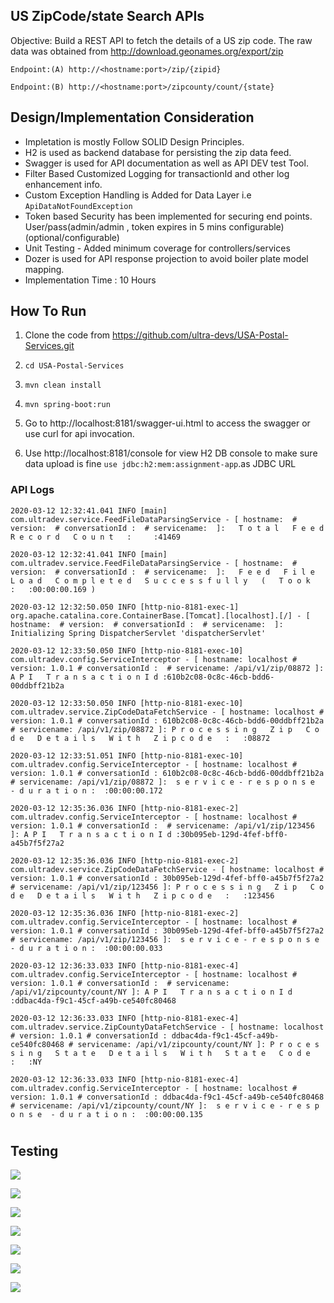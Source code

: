 ## US ZipCode/state Search APIs 

Objective:  Build a REST API to fetch the details of a US zip code. The raw data was obtained from http://download.geonames.org/export/zip

`Endpoint:(A) http://<hostname:port>/zip/{zipid}`

`Endpoint:(B) http://<hostname:port>/zipcounty/count/{state}`

## Design/Implementation Consideration

- Impletation is mostly Follow SOLID Design Principles.
-  H2 is used as backend database for persisting the zip data feed.
- Swagger is used for API documentation as well as  API DEV test Tool.
- Filter Based Customized Logging for transactionId and other log enhancement info.
- Custom Exception Handling is Added for Data Layer i.e `ApiDataNotFoundException` 
- Token based Security has been implemented  for  securing end points. User/pass(admin/admin , token expires in 5 mins configurable) (optional/configurable)
- Unit Testing - Added minimum coverage for controllers/services
- Dozer is used for API response projection to avoid boiler plate model mapping.
- Implementation Time : 10 Hours 





## How To Run

1. Clone the code from https://github.com/ultra-devs/USA-Postal-Services.git

2. `cd USA-Postal-Services`

3. `mvn clean install`

4.  `mvn spring-boot:run`

5. Go to http://localhost:8181/swagger-ui.html to access the swagger  or use curl for api invocation.

6. Use http://localhost:8181/console for view H2 DB console to make sure data upload is fine `use jdbc:h2:mem:assignment-app`.as JDBC URL




### API Logs



```
2020-03-12 12:32:41.041 INFO [main] com.ultradev.service.FeedFileDataParsingService - [ hostname:  # version:  # conversationId :  # servicename:  ]:   T o t a l   F e e d   R e c o r d   C o u n t   :     :41469

2020-03-12 12:32:41.041 INFO [main] com.ultradev.service.FeedFileDataParsingService - [ hostname:  # version:  # conversationId :  # servicename:  ]:   F e e d   F i l e   L o a d   C o m p l e t e d   S u c c e s s f u l l y   (   T o o k   :   :00:00:00.169 )

2020-03-12 12:32:50.050 INFO [http-nio-8181-exec-1] org.apache.catalina.core.ContainerBase.[Tomcat].[localhost].[/] - [ hostname:  # version:  # conversationId :  # servicename:  ]: Initializing Spring DispatcherServlet 'dispatcherServlet'

2020-03-12 12:33:50.050 INFO [http-nio-8181-exec-10] com.ultradev.config.ServiceInterceptor - [ hostname: localhost # version: 1.0.1 # conversationId :  # servicename: /api/v1/zip/08872 ]: A P I   T r a n s a c t i o n I d :610b2c08-0c8c-46cb-bdd6-00ddbff21b2a

2020-03-12 12:33:50.050 INFO [http-nio-8181-exec-10] com.ultradev.service.ZipCodeDataFetchService - [ hostname: localhost # version: 1.0.1 # conversationId : 610b2c08-0c8c-46cb-bdd6-00ddbff21b2a # servicename: /api/v1/zip/08872 ]: P r o c e s s i n g   Z i p   C o d e   D e t a i l s   W i t h   Z i p c o d e   :   :08872

2020-03-12 12:33:51.051 INFO [http-nio-8181-exec-10] com.ultradev.config.ServiceInterceptor - [ hostname: localhost # version: 1.0.1 # conversationId : 610b2c08-0c8c-46cb-bdd6-00ddbff21b2a # servicename: /api/v1/zip/08872 ]:  s e r v i c e - r e s p o n s e  - d u r a t i o n :  :00:00:00.172

2020-03-12 12:35:36.036 INFO [http-nio-8181-exec-2] com.ultradev.config.ServiceInterceptor - [ hostname: localhost # version: 1.0.1 # conversationId :  # servicename: /api/v1/zip/123456 ]: A P I   T r a n s a c t i o n I d :30b095eb-129d-4fef-bff0-a45b7f5f27a2

2020-03-12 12:35:36.036 INFO [http-nio-8181-exec-2] com.ultradev.service.ZipCodeDataFetchService - [ hostname: localhost # version: 1.0.1 # conversationId : 30b095eb-129d-4fef-bff0-a45b7f5f27a2 # servicename: /api/v1/zip/123456 ]: P r o c e s s i n g   Z i p   C o d e   D e t a i l s   W i t h   Z i p c o d e   :   :123456

2020-03-12 12:35:36.036 INFO [http-nio-8181-exec-2] com.ultradev.config.ServiceInterceptor - [ hostname: localhost # version: 1.0.1 # conversationId : 30b095eb-129d-4fef-bff0-a45b7f5f27a2 # servicename: /api/v1/zip/123456 ]:  s e r v i c e - r e s p o n s e  - d u r a t i o n :  :00:00:00.033

2020-03-12 12:36:33.033 INFO [http-nio-8181-exec-4] com.ultradev.config.ServiceInterceptor - [ hostname: localhost # version: 1.0.1 # conversationId :  # servicename: /api/v1/zipcounty/count/NY ]: A P I   T r a n s a c t i o n I d :ddbac4da-f9c1-45cf-a49b-ce540fc80468

2020-03-12 12:36:33.033 INFO [http-nio-8181-exec-4] com.ultradev.service.ZipCountyDataFetchService - [ hostname: localhost # version: 1.0.1 # conversationId : ddbac4da-f9c1-45cf-a49b-ce540fc80468 # servicename: /api/v1/zipcounty/count/NY ]: P r o c e s s i n g   S t a t e   D e t a i l s   W i t h   S t a t e   C o d e   :   :NY

2020-03-12 12:36:33.033 INFO [http-nio-8181-exec-4] com.ultradev.config.ServiceInterceptor - [ hostname: localhost # version: 1.0.1 # conversationId : ddbac4da-f9c1-45cf-a49b-ce540fc80468 # servicename: /api/v1/zipcounty/count/NY ]:  s e r v i c e - r e s p o n s e  - d u r a t i o n :  :00:00:00.135
```



# 

## Testing



![](documents/swagger-main-1.png)



![](documents/token.png)



![](documents/zipcode.png)



![](documents/zipcode-exception.png)



![](documents/zipcode-exception.png)


![](documents/count-county.png)





![](documents/embedded-postal-h2-data.png)

 

